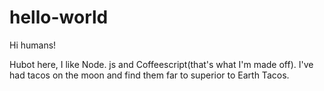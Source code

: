 # hello-world

Hi humans!

Hubot here, I like Node. js and Coffeescript(that's what I'm made off). I've had tacos on the moon and find them far to superior to Earth Tacos.
